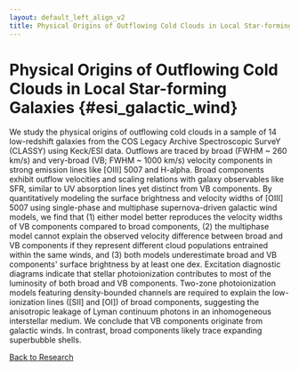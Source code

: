 ```yaml
---
layout: default_left_align_v2
title: Physical Origins of Outflowing Cold Clouds in Local Star-forming Galaxies
---
```


# Physical Origins of Outflowing Cold Clouds in Local Star-forming Galaxies {#esi_galactic_wind}
We study the physical origins of outflowing cold clouds in a sample of 14 low-redshift galaxies from the COS Legacy Archive Spectroscopic SurveY (CLASSY) using Keck/ESI data. Outflows are traced by broad (FWHM ~ 260 km/s) and very-broad (VB; FWHM ~ 1000 km/s) velocity components in strong emission lines like [OIII] 5007 and H-alpha. Broad components exhibit outflow velocities and scaling relations with galaxy observables like SFR, similar to UV absorption lines yet distinct from VB components. By quantitatively modeling the surface brightness and velocity widths of [OIII] 5007 using single-phase and multiphase supernova-driven galactic wind models, we find that (1) either model better reproduces the velocity widths of VB components compared to broad components, (2) the multiphase model cannot explain the observed velocity difference between broad and VB components if they represent different cloud populations entrained within the same winds, and (3) both models underestimate broad and VB components' surface brightness by at least one dex. Excitation diagnostic diagrams indicate that stellar photoionization contributes to most of the luminosity of both broad and VB components. Two-zone photoionization models featuring density-bounded channels are required to explain the low-ionization lines ([SII] and [OI]) of broad components, suggesting the anisotropic leakage of Lyman continuum photons in an inhomogeneous interstellar medium. We conclude that VB components originate from galactic winds. In contrast, broad components likely trace expanding superbubble shells.

[Back to Research](./research.html)
